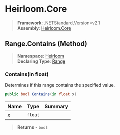 # Heirloom.Core

> **Framework**: .NETStandard,Version=v2.1  
> **Assembly**: [Heirloom.Core][0]

## Range.Contains (Method)

> **Namespace**: [Heirloom][0]  
> **Declaring Type**: [Range][1]

### Contains(in float)

Determines if this range contains the specified value.

```cs
public bool Contains(in float x)
```

| Name | Type    | Summary |
|------|---------|---------|
| x    | `float` |         |

> **Returns** - `bool`

[0]: ../../../Heirloom.Core.md
[1]: ../Range.md
